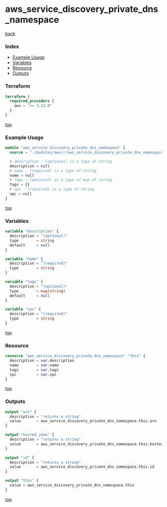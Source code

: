 # aws_service_discovery_private_dns_namespace

[back](../aws.md)

### Index

- [Example Usage](#example-usage)
- [Variables](#variables)
- [Resource](#resource)
- [Outputs](#outputs)

### Terraform

```terraform
terraform {
  required_providers {
    aws = ">= 3.22.0"
  }
}
```

[top](#index)

### Example Usage

```terraform
module "aws_service_discovery_private_dns_namespace" {
  source = "./modules/aws/r/aws_service_discovery_private_dns_namespace"

  # description - (optional) is a type of string
  description = null
  # name - (required) is a type of string
  name = null
  # tags - (optional) is a type of map of string
  tags = {}
  # vpc - (required) is a type of string
  vpc = null
}
```

[top](#index)

### Variables

```terraform
variable "description" {
  description = "(optional)"
  type        = string
  default     = null
}

variable "name" {
  description = "(required)"
  type        = string
}

variable "tags" {
  description = "(optional)"
  type        = map(string)
  default     = null
}

variable "vpc" {
  description = "(required)"
  type        = string
}
```

[top](#index)

### Resource

```terraform
resource "aws_service_discovery_private_dns_namespace" "this" {
  description = var.description
  name        = var.name
  tags        = var.tags
  vpc         = var.vpc
}
```

[top](#index)

### Outputs

```terraform
output "arn" {
  description = "returns a string"
  value       = aws_service_discovery_private_dns_namespace.this.arn
}

output "hosted_zone" {
  description = "returns a string"
  value       = aws_service_discovery_private_dns_namespace.this.hosted_zone
}

output "id" {
  description = "returns a string"
  value       = aws_service_discovery_private_dns_namespace.this.id
}

output "this" {
  value = aws_service_discovery_private_dns_namespace.this
}
```

[top](#index)